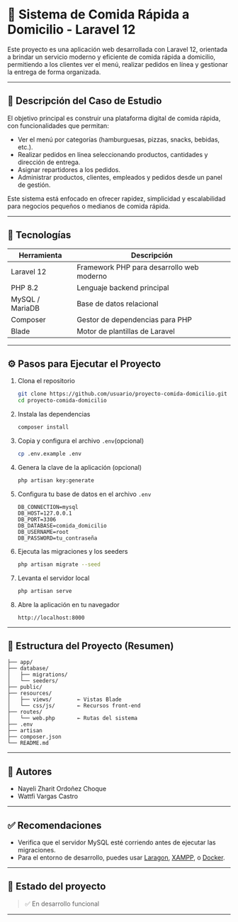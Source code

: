 
# 🍔 Sistema de Comida Rápida a Domicilio - Laravel 12

Este proyecto es una aplicación web desarrollada con Laravel 12, orientada a brindar un servicio moderno y eficiente de comida rápida a domicilio, permitiendo a los clientes ver el menú, realizar pedidos en línea y gestionar la entrega de forma organizada.

---

## 📌 Descripción del Caso de Estudio

El objetivo principal es construir una plataforma digital de comida rápida, con funcionalidades que permitan:

- Ver el menú por categorías (hamburguesas, pizzas, snacks, bebidas, etc.).
- Realizar pedidos en línea seleccionando productos, cantidades y dirección de entrega.
- Asignar repartidores a los pedidos.
- Administrar productos, clientes, empleados y pedidos desde un panel de gestión.

Este sistema está enfocado en ofrecer rapidez, simplicidad y escalabilidad para negocios pequeños o medianos de comida rápida.

---

## 🚀 Tecnologías 

| Herramienta        | Descripción                                       |
|--------------------|---------------------------------------------------|
|   Laravel 12       | Framework PHP para desarrollo web moderno         |
|   PHP 8.2          | Lenguaje backend principal                        |
|   MySQL / MariaDB  | Base de datos relacional                          |
|   Composer         | Gestor de dependencias para PHP                   |
|   Blade            | Motor de plantillas de Laravel                    |

---

## ⚙️ Pasos para Ejecutar el Proyecto

1. Clona el repositorio
   ```bash
   git clone https://github.com/usuario/proyecto-comida-domicilio.git
   cd proyecto-comida-domicilio
   ```

2. Instala las dependencias
   ```bash
   composer install
   ```

3. Copia y configura el archivo `.env`(opcional)
   ```bash
   cp .env.example .env
   ```

4. Genera la clave de la aplicación (opcional)
   ```bash
   php artisan key:generate
   ```

5. Configura tu base de datos en el archivo `.env`
   ```dotenv
   DB_CONNECTION=mysql
   DB_HOST=127.0.0.1
   DB_PORT=3306
   DB_DATABASE=comida_domicilio
   DB_USERNAME=root
   DB_PASSWORD=tu_contraseña
   ```

6. Ejecuta las migraciones y los seeders
   ```bash
   php artisan migrate --seed
   ```

7. Levanta el servidor local
   ```bash
   php artisan serve
   ```

8. Abre la aplicación en tu navegador
   ```
   http://localhost:8000
   ```

---

## 📁 Estructura del Proyecto (Resumen)

```
├── app/
├── database/
│   ├── migrations/
│   └── seeders/
├── public/
├── resources/
│   ├── views/        ← Vistas Blade
│   └── css/js/       ← Recursos front-end
├── routes/
│   └── web.php       ← Rutas del sistema
├── .env
├── artisan
├── composer.json
└── README.md
```

---

## 👤 Autores

- Nayeli Zharit Ordoñez Choque
- Wattfi Vargas Castro

---

## ✅ Recomendaciones

- Verifica que el servidor MySQL esté corriendo antes de ejecutar las migraciones.
- Para el entorno de desarrollo, puedes usar [Laragon](https://laragon.org), [XAMPP](https://www.apachefriends.org), o [Docker](https://www.docker.com).

---

## 📌 Estado del proyecto

> ✅ En desarrollo funcional  

---
